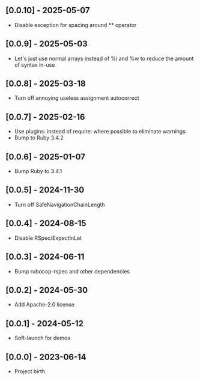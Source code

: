 ## [0.0.10] - 2025-05-07

- Disable exception for spacing around ** operator

## [0.0.9] - 2025-05-03

- Let's just use normal arrays instead of %i and %w to reduce the amount of syntax in-use

## [0.0.8] - 2025-03-18

- Turn off annoying useless assignment autocorrect

## [0.0.7] - 2025-02-16

- Use plugins: instead of require: where possible to eliminate warnings
- Bump to Ruby 3.4.2

## [0.0.6] - 2025-01-07

- Bump Ruby to 3.4.1

## [0.0.5] - 2024-11-30

* Turn off SafeNavigationChainLength

## [0.0.4] - 2024-08-15

* Disable RSpec/ExpectInLet

## [0.0.3] - 2024-06-11

* Bump rubocop-rspec and other dependencies

## [0.0.2] - 2024-05-30

* Add Apache-2.0 license

## [0.0.1] - 2024-05-12

* Soft-launch for demos

## [0.0.0] - 2023-06-14

* Project birth
